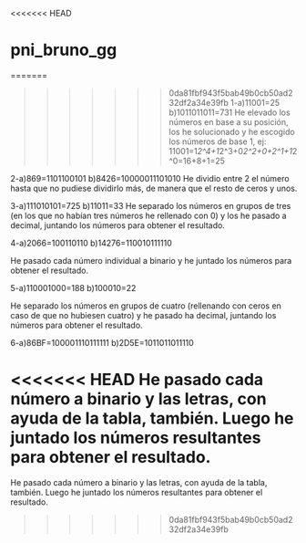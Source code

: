 <<<<<<< HEAD
# pni_bruno_gg

=======
>>>>>>> 0da81fbf943f5bab49b0cb50ad232df2a34e39fb
1-a)11001=25
b)1011011011=731
He elevado los números en base a su posición, los he solucionado y he escogido los números de base 1, ej: 11001=1*2^4+1*2^3+0*2^2+0+2^1+1*2^0=16+8+1=25

2-a)869=1101100101
b)8426=10000011101010
He dividio entre 2 el número hasta que no pudiese dividirlo más, de manera que el resto de ceros y unos.

3-a)111010101=725
b)11011=33
He separado los números en grupos de tres (en los que no habían tres números he rellenado con 0) y los he pasado a decimal, juntando los números para obtener el resultado.

4-a)2066=100110110
b)14276=110010111110

He pasado cada número individual a binario y he juntado los números para obtener el resultado.

5-a)110001000=188
b)100010=22

He separado los números en grupos de cuatro (rellenando con ceros en caso de que no hubiesen cuatro) y he pasado ha decimal, juntando los números para obtener el resultado.

6-a)86BF=100001110111111
b)2D5E=1011011011110

<<<<<<< HEAD
He pasado cada número a binario y las letras, con ayuda de la tabla, también. Luego he juntado los números resultantes para obtener el resultado.
=======
He pasado cada número a binario y las letras, con ayuda de la tabla, también. Luego he juntado los números resultantes para obtener el resultado.
>>>>>>> 0da81fbf943f5bab49b0cb50ad232df2a34e39fb
